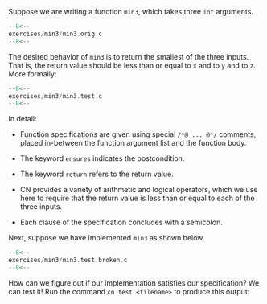 Suppose we are writing a function `min3`, which takes three `int` arguments.

```c title="exercises/min3/min3.orig.c"
--8<--
exercises/min3/min3.orig.c
--8<--
```

The desired behavior of `min3` is to return the smallest of the three inputs. That is, the return value should be less than or equal to `x` and to `y` and to `z`. More formally:

```c title="exercises/min3/min3.test.c"
--8<--
exercises/min3/min3.test.c
--8<--
```

In detail:

- Function specifications are given using special `/*@ ... @*/` comments, placed in-between the function argument list and the function body.

- The keyword `ensures` indicates the postcondition.

- The keyword `return` refers to the return value.

- CN provides a variety of arithmetic and logical operators, which we use here to require that the return value is less than or equal to each of the three inputs.

- Each clause of the specification concludes with a semicolon.

Next, suppose we have implemented `min3` as shown below.

```c title="exercises/min3/min3.test.broken.c"
--8<--
exercises/min3/min3.test.broken.c
--8<--
```

How can we figure out if our implementation satisfies our specification? We can test it! Run the command `cn test <filename>` to produce this output:

